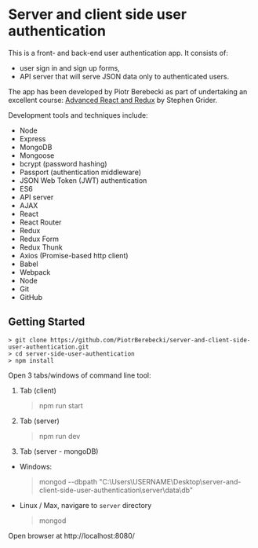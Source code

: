 # Server and client side user authentication

This is a front- and back-end user authentication app. It consists of:
* user sign in and sign up forms,
* API server that will serve JSON data only to authenticated users.

The app has been developed by Piotr Berebecki as part of undertaking an excellent course: [Advanced React and Redux](https://www.udemy.com/react-redux-tutorial) by Stephen Grider.

Development tools and techniques include:

* Node
* Express
* MongoDB
* Mongoose
* bcrypt (password hashing)
* Passport (authentication middleware)
* JSON Web Token (JWT) authentication
* ES6
* API server
* AJAX
* React
* React Router
* Redux
* Redux Form
* Redux Thunk
* Axios (Promise-based http client)
* Babel
* Webpack
* Node
* Git
* GitHub

## Getting Started


    > git clone https://github.com/PiotrBerebecki/server-and-client-side-user-authentication.git
    > cd server-side-user-authentication
    > npm install
  
Open 3 tabs/windows of command line tool:

1. Tab (client)


    > npm run start

2. Tab (server)


    > npm run dev
  
3. Tab (server - mongoDB)
* Windows:


    > mongod --dbpath "C:\Users\USERNAME\Desktop\server-and-client-side-user-authentication\server\data\db"
    
* Linux / Max, navigare to `server` directory


    > mongod



Open browser at http://localhost:8080/
